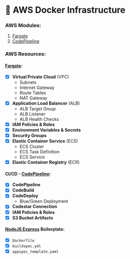 # 🚜 AWS Docker Infrastructure

### AWS Modules:
1. [Fargate](./fargate/README.md)
2. [CodePipeline](./codepipeline/README.md)

### AWS Resources:
#### **[Fargate](./fargate/README.md)**:
- [x] **Virtual Private Cloud** (VPC)
    - Subnets
    - Internet Gateway
    - Route Tables
    - NAT Gateway
- [x] **Application Load Balancer** (ALB)
    - ALB Target Group
    - ALB Listener
    - ALB Health Checks
- [x] **IAM Policies & Roles**
- [x] **Environment Variables & Secrets**
- [x] **Security Groups**
- [x] **Elastic Container Service** (ECS)
    - ECS Cluster
    - ECS Task Definition
    - ECS Service
- [x] **Elastic Container Registry** (ECR)

#### **CI/CD - [CodePipeline](./codepipeline/README.md)**:
- [x] **CodePipeline**
- [x] **CodeBuild**
- [x] **CodeDeploy**
    - Blue/Green Deployment
- [x] **Codestar Connection**
- [X] **IAM Policies & Roles**
- [X] **S3 Bucket Artifacts**

#### **[NodeJS Express](./fargate/docker/nodejs-express/README.md) Boilerplate**:
- [x] `Dockerfile`
- [x] `buildspec.yml`
- [x] `appspec_template.yaml`
